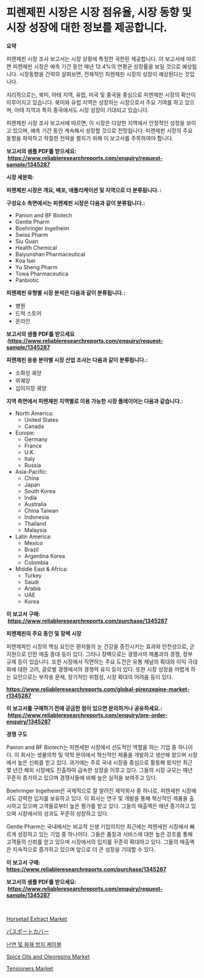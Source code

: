 <p><h1>피렌제핀 시장은 시장 점유율, 시장 동향 및 시장 성장에 대한 정보를 제공합니다.</h1></p><p><strong>요약</strong></p>
<p><p>피렌제핀 시장 조사 보고서는 시장 상황에 특정한 국한된 제공합니다. 이 보고서에 따르면 피렌제핀 시장은 예측 기간 동안 매년 12.4%의 연평균 성장률을 보일 것으로 예상됩니다. 시장동향을 간략히 살펴보면, 전체적인 피렌제핀 시장의 성장이 예상된다는 것입니다. </p><p>지리적으로는, 북미, 아태 지역, 유럽, 미국 및 중국을 중심으로 피렌제핀 시장의 확산이 이루어지고 있습니다. 북미와 유럽 지역은 성장하는 시장으로서 주요 기여를 하고 있으며, 아태 지역과 특히 중국에서도 시장 성장이 기대되고 있습니다.</p><p>피렌제핀 시장 조사 보고서에 따르면, 이 시장은 다양한 지역에서 안정적인 성장을 보이고 있으며, 예측 기간 동안 계속해서 성장할 것으로 전망됩니다. 피렌제핀 시장의 주요 동향을 파악하고 적절한 전략을 펼치기 위해 이 보고서를 주목하여야 합니다.</p></p>
<p><strong>보고서의 샘플 PDF를 받으세요: &nbsp;<a href="https://www.reliableresearchreports.com/enquiry/request-sample/1345287">https://www.reliableresearchreports.com/enquiry/request-sample/1345287</a></strong></p>
<p><strong>시장 세분화:</strong></p>
<p><strong> 피렌제핀 시장은 개요, 배포, 애플리케이션 및 지역으로 더 분류됩니다. :</strong></p>
<p><strong>구성요소 측면에서는 피렌제핀 시장은 다음과 같이 분류됩니다.:</strong></p>
<p><ul><li>Panion and BF Biotech</li><li>Gentle Pharm</li><li>Boehringer Ingelheim</li><li>Swiss Pharm</li><li>Siu Guan</li><li>Health Chemical</li><li>Baiyunshan Pharmaceutical</li><li>Koa Isei</li><li>Yu Sheng Pharm</li><li>Towa Pharmaceutica</li><li>Panbiotic</li></ul></p>
<p><strong> 피렌제핀 유형별 시장 분석은 다음과 같이 분류됩니다.:</strong></p>
<p><ul><li>병원</li><li>드럭 스토어</li><li>온라인</li></ul></p>
<p><strong>보고서의 샘플 PDF를 받으세요 :<a href="https://www.reliableresearchreports.com/enquiry/request-sample/1345287">https://www.reliableresearchreports.com/enquiry/request-sample/1345287</a></strong></p>
<p><strong> 피렌제핀 응용 분야별 시장 산업 조사는 다음과 같이 분류됩니다.:</strong></p>
<p><ul><li>소화성 궤양</li><li>위궤양</li><li>십이지장 궤양</li></ul></p>
<p><strong>지역 측면에서 피렌제핀 지역별로 이용 가능한 시장 플레이어는 다음과 같습니다.:</strong></p>
<p><ul>
    <li>
        North America:
        <ul>
            <li>United States</li>
            <li>Canada</li>
        </ul>
    </li>
    <li>
        Europe:
        <ul>
            <li>Germany</li>
            <li>France</li>
            <li>U.K.</li>
            <li>Italy</li>
            <li>Russia</li>
        </ul>
    </li>
    <li>
        Asia-Pacific:
        <ul>
            <li>China</li>
            <li>Japan</li>
            <li>South Korea</li>
            <li>India</li>
            <li>Australia</li>
            <li>China Taiwan</li>
            <li>Indonesia</li>
            <li>Thailand</li>
            <li>Malaysia</li>
        </ul>
    </li>
    <li>
        Latin America:
        <ul>
            <li>Mexico</li>
            <li>Brazil</li>
            <li>Argentina Korea</li>
            <li>Colombia</li>
        </ul>
    </li>
    <li>
        Middle East & Africa:
        <ul>
            <li>Turkey</li>
            <li>Saudi</li>
            <li>Arabia</li>
            <li>UAE</li>
            <li>Korea</li>
        </ul>
    </li>
    </ul></p>
<p><strong>이 보고서 구매: &nbsp;<a href="https://www.reliableresearchreports.com/purchase/1345287">https://www.reliableresearchreports.com/purchase/1345287</a></strong></p>
<p><strong>피렌제핀의 주요 동인 및 장벽 시장</strong></p>
<p><p>피렌제파인 시장의 핵심 요인은 환자들의 눈 건강을 증진시키는 효과와 안전성으로, 군 지원으로 인한 매출 증대 등이 있다. 그러나 장벽으로는 경쟁사의 제품과의 경쟁, 정부 규제 등이 있습니다. 또한 시장에서 직면하는 주요 도전은 유통 채널의 확대와 이익 극대화에 대한 고려, 글로벌 경쟁에서의 경쟁력 유지 등이 있다. 또한 시장 성장을 어렵게 하는 요인으로는 부작용 문제, 장기적인 위험성, 시장 확대의 어려움 등이 있다.</p></p>
<p><strong><a href="https://www.reliableresearchreports.com/global-pirenzepine-market-r1345287">https://www.reliableresearchreports.com/global-pirenzepine-market-r1345287</a></strong></p>
<p><strong>이 보고서를 구매하기 전에 궁금한 점이 있으면 문의하거나 공유하세요.: &nbsp;<a href="https://www.reliableresearchreports.com/enquiry/pre-order-enquiry/1345287">https://www.reliableresearchreports.com/enquiry/pre-order-enquiry/1345287</a></strong></p>
<p><strong>경쟁 구도</strong></p>
<p><p>Panion and BF Biotech는 피렌세핀 시장에서 선도적인 역할을 하는 기업 중 하나이다. 이 회사는 생물의학 및 약학 분야에서 혁신적인 제품을 개발하고 생산해 왔으며 시장에서 높은 신뢰를 받고 있다. 과거에는 주로 국내 시장을 중심으로 활동해 왔지만 최근 몇 년간 해외 시장에도 진출하여 급속한 성장을 이루고 있다. 그들의 시장 규모는 매년 꾸준히 증가하고 있으며 경쟁사들에 비해 높은 실적을 보여주고 있다.</p><p>Boehringer Ingelheim은 국제적으로 잘 알려진 제약회사 중 하나로, 피렌세핀 시장에서도 강력한 입지를 보유하고 있다. 이 회사는 연구 및 개발을 통해 혁신적인 제품을 출시하고 있으며 고객들로부터 높은 평가를 받고 있다. 그들의 매출액은 매년 증가하고 있으며 시장에서의 성과도 꾸준히 성장하고 있다.</p><p>Gentle Pharm는 국내에서는 비교적 신생 기업이지만 최근에는 피렌세핀 시장에서 빠르게 성장하고 있는 기업 중 하나이다. 그들은 품질과 서비스에 대한 높은 강조를 통해 고객들의 신뢰를 얻고 있으며 시장에서의 입지를 꾸준히 확대하고 있다. 그들의 매출액은 지속적으로 증가하고 있으며 앞으로 더 큰 성장을 기대할 수 있다.</p></p>
<p><strong>이 보고서 구매: &nbsp; <a href="https://www.reliableresearchreports.com/purchase/1345287">https://www.reliableresearchreports.com/purchase/1345287</a></strong></p>
<p><strong>보고서의 샘플 PDF를 받으세요: &nbsp;<a href="https://www.reliableresearchreports.com/enquiry/request-sample/1345287">https://www.reliableresearchreports.com/enquiry/request-sample/1345287</a></strong><strong></strong></p>
<p>&nbsp;</p>
<p><p><a href="https://www.linkedin.com/pulse/horsetail-extract-market-goal-estimating-size-future-growth-dxohe?trackingId=Ts7hpAd5xy1tIdc7Zhpdig%3D%3D">Horsetail Extract Market</a></p><p><a href="https://github.com/lily-u-genius/Market-Research-Report-List-1/blob/main/978844921955.md">パスポートカバー</a></p><p><a href="https://medium.com/@kalimetz2023/%ED%99%94%EC%9E%AC-%EC%A0%80%ED%95%AD-%EC%BC%80%EC%9D%B4%EB%B8%94-%EC%8B%9C%EC%9E%A5-%EB%B3%B4%EA%B3%A0%EC%84%9C%EB%8A%94-%EC%9D%B4-%EC%8B%9C%EC%9E%A5%EC%9D%98-%EC%B5%9C%EC%8B%A0-%ED%8A%B8%EB%A0%8C%EB%93%9C%EC%99%80-%EC%84%B1%EC%9E%A5-%EA%B8%B0%ED%9A%8C%EB%A5%BC-%EB%B0%9D%ED%98%80%EC%A4%8D%EB%8B%88%EB%8B%A4-e922ad13f63a">난연 및 화재 방지 케이블</a></p><p><a href="https://www.linkedin.com/pulse/spice-oils-oleoresins-market-offers-provide-insightful-synre?trackingId=l8Rl8ljvJenRtP4kST7qzA%3D%3D">Spice Oils and Oleoresins Market</a></p><p><a href="https://github.com/moyahfrancoestellec51j635wcx/Market-Research-Report-List-2/blob/main/tensioners-market.md">Tensioners Market</a></p></p>